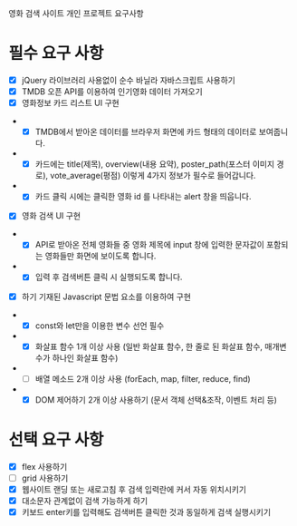 영화 검색 사이트 개인 프로젝트 요구사항

# 필수 요구 사항
- [x] jQuery 라이브러리 사용없이 순수 바닐라 자바스크립트 사용하기
- [x] TMDB 오픈 API를 이용하여 인기영화 데이터 가져오기
- [x] 영화정보 카드 리스트 UI 구현
- - [x] TMDB에서 받아온 데이터를 브라우저 화면에 카드 형태의 데이터로 보여줍니다.
- - [x] 카드에는 title(제목), overview(내용 요약), poster_path(포스터 이미지 경로), vote_average(평점) 이렇게 4가지 정보가 필수로 들어갑니다.
- - [x] 카드 클릭 시에는 클릭한 영화 id 를 나타내는 alert 창을 띄웁니다.
- [x] 영화 검색 UI 구현
- - [x] API로 받아온 전체 영화들 중 영화 제목에 input 창에 입력한 문자값이 포함되는 영화들만 화면에 보이도록 합니다. 
- - [x] 입력 후 검색버튼 클릭 시 실행되도록 합니다.
- [x] 하기 기재된 Javascript 문법 요소를 이용하여 구현
- - [x] const와 let만을 이용한 변수 선언 필수
- - [x] 화살표 함수 1개 이상 사용 (일반 화살표 함수, 한 줄로 된 화살표 함수, 매개변수가 하나인 화살표 함수)
- - [ ] 배열 메소드 2개 이상 사용 (forEach, map, filter, reduce, find)
- - [x] DOM 제어하기 2개 이상 사용하기 (문서 객체 선택&조작, 이벤트 처리 등)

# 선택 요구 사항 
- [x] flex 사용하기
- [ ] grid 사용하기
- [x] 웹사이트 랜딩 또는 새로고침 후 검색 입력란에 커서 자동 위치시키기
- [x] 대소문자 관계없이 검색 가능하게 하기
- [x] 키보드 enter키를 입력해도 검색버튼 클릭한 것과 동일하게 검색 실행시키기
